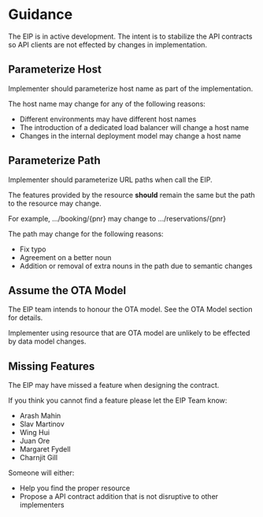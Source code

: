 #  Guidance
The EIP is in active development.  The intent is to stabilize the API contracts so API clients are not effected by changes in implementation.

## Parameterize Host
Implementer should parameterize host name as part of the implementation.

The host name may change for any of the following reasons:

- Different environments may have different host names
- The introduction of a dedicated load balancer will change a host name
- Changes in the internal deployment model may change a host name

## Parameterize Path
Implementer should parameterize URL paths when call the EIP.

The features provided by the resource **should** remain the same but the path to the resource may change.

For example, 
.../booking/{pnr}
  may change to
.../reservations/{pnr}

The path may change for the following reasons:

- Fix typo
- Agreement on a better noun
- Addition or removal of extra nouns in the path due to semantic changes

## Assume the OTA Model
The EIP team intends to honour the OTA model.  See the OTA Model section for details.

Implementer using resource that are OTA model are unlikely to be effected by data model changes.

## Missing Features
The EIP may have missed a feature when designing the contract.

If you think you cannot find a feature please let the EIP Team know:
- Arash Mahin
- Slav Martinov
- Wing Hui
- Juan Ore
- Margaret Fydell
- Charnjit Gill

Someone will either:
- Help you find the proper resource
- Propose a API contract addition that is not disruptive to other implementers

